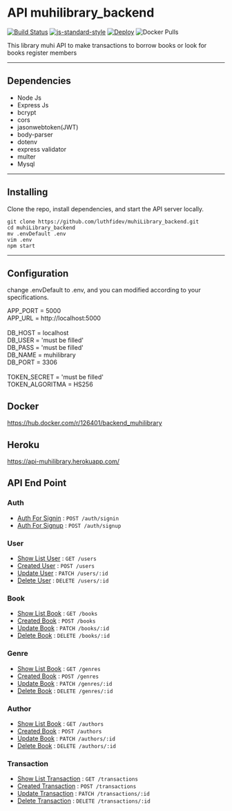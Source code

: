 # API muhilibrary_backend
 
[![Build Status](https://travis-ci.org/luthfidev/muhilibrary-backend.svg?branch=master)](https://travis-ci.org/luthfidev/muhilibrary-backend) [![js-standard-style](https://img.shields.io/badge/code%20style-standard-brightgreen.svg)](http://standardjs.com) [![Deploy](https://www.herokucdn.com/deploy/button.png)](https://heroku.com/deploy)
![Docker Pulls](https://img.shields.io/docker/pulls/126401/backend_muhilibrary?style=plastic)

This library muhi API to make transactions to borrow books or look for books register members

***

## Dependencies

* Node Js
* Express Js
* bcrypt
* cors
* jasonwebtoken(JWT)
* body-parser
* dotenv
* express validator
* multer
* Mysql
  
***

## Installing

Clone the repo, install dependencies, and start the API server locally.

```shell
git clone https://github.com/luthfidev/muhiLibrary_backend.git
cd muhiLibrary_backend
mv .envDefault .env
vim .env
npm start
```
***

## Configuration

change .envDefault to .env, and you can modified according to your specifications.

APP_PORT = 5000<br>
APP_URL = http://localhost:5000<br>
<br>
DB_HOST = localhost<br>
DB_USER = 'must be filled'<br>
DB_PASS = 'must be filled'<br>
DB_NAME = muhilibrary<br>
DB_PORT = 3306<br>
<br>
TOKEN_SECRET = 'must be filled'<br>
TOKEN_ALGORITMA = HS256<br>

## Docker 
https://hub.docker.com/r/126401/backend_muhilibrary

## Heroku
<https://api-muhilibrary.herokuapp.com/>

## API End Point
### Auth
* [Auth For Signin](readme/signin.md) : `POST /auth/signin`
* [Auth For Signup](readme/signup.md) : `POST /auth/signup`

### User
* [Show List User](readme/users/get.md) : `GET /users`
* [Created User](readme/users/post.md) : `POST /users`
* [Update User](readme/users/patch.md) : `PATCH /users/:id`
* [Delete User](readme/users/delete.md) : `DELETE /users/:id`

### Book
* [Show List Book](readme/books/get.md) : `GET /books`
* [Created Book](readme/books/post.md) : `POST /books`
* [Update Book](readme/books/patch.md) : `PATCH /books/:id`
* [Delete Book](readme/books/delete.md) : `DELETE /books/:id`

### Genre
* [Show List Book](readme/genres/get.md) : `GET /genres`
* [Created Book](readme/genres/post.md) : `POST /genres`
* [Update Book](readme/genres/patch.md) : `PATCH /genres/:id`
* [Delete Book](readme/genres/delete.md) : `DELETE /genres/:id`

### Author
* [Show List Book](readme/authors/get.md) : `GET /authors`
* [Created Book](readme/authors/post.md) : `POST /authors`
* [Update Book](readme/authors/patch.md) : `PATCH /authors/:id`
* [Delete Book](readme/authors/delete.md) : `DELETE /authors/:id`

### Transaction
* [Show List Transaction](readme/transactions/get.md) : `GET /transactions`
* [Created Transaction](readme/transactions/post.md) : `POST /transactions`
* [Update Transaction](readme/transactions/patch.md) : `PATCH /transactions/:id`
* [Delete Transaction](readme/transactions/delete.md) : `DELETE /transactions/:id`

